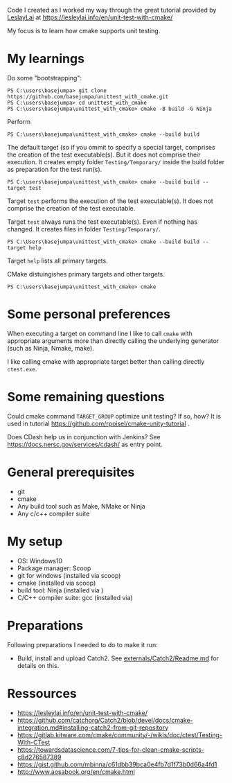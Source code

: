 
Code I created as I worked my way through the great tutorial provided by [LeslayLai](https://github.com/LesleyLai/LesleyLai) at https://lesleylai.info/en/unit-test-with-cmake/

My focus is to learn how cmake supports unit testing.



# My learnings

Do some "bootstrapping":
```
PS C:\users\basejumpa> git clone https://github.com/basejumpa/unittest_with_cmake.git
PS C:\users\basejumpa> cd unittest_with_cmake
PS C:\users\basejumpa\unittest_with_cmake> cmake -B build -G Ninja
```

Perform
``` 
PS C:\users\basejumpa\unittest_with_cmake> cmake --build build
```

The default target (so if you ommit to specify a special target, comprises the creation of the test executable(s). But it does not comprise their execution. It creates empty folder `Testing/Temporary/` inside the build folder as preparation for the test run(s).

```
PS C:\users\basejumpa\unittest_with_cmake> cmake --build build --target test
```

Target `test` performs the execution of the test executable(s). It does not comprise the creation of the test executable. 

Target `test` always runs the test executable(s). Even if nothing has changed.
It creates files in folder `Testing/Temporary/`.


```
PS C:\Users\basejumpa\unittest_with_cmake> cmake --build build --target help
```

Target `help` lists all primary targets.

CMake distuingishes primary targets and other targets.


```
PS C:\users\basejumpa\unittest_with_cmake> cmake
```


# Some personal preferences 

When executing a target on command line I like to call `cmake` with appropriate arguments more than directly calling the underlying generator (such as Ninja, Nmake, make).

I like calling cmake with appropriate target better than calling directly `ctest.exe`. 

# Some remaining questions

Could cmake command `TARGET_GROUP` optimize unit testing? If so, how? It is used in tutorial  https://github.com/rpoisel/cmake-unity-tutorial .

Does CDash help us in conjunction with Jenkins? See https://docs.nersc.gov/services/cdash/ as entry point.

# General prerequisites
* git
* cmake
* Any build tool such as Make, NMake or Ninja
* Any c/c++ compiler suite


# My setup
* OS: Windows10
* Package manager: Scoop
* git for windows (installed via scoop)
* cmake (installed via scoop)
* build tool: Ninja (installed via )
* C/C++ compiler suite: gcc (installed via)

# Preparations

Following preparations I needed to do to make it run:

* Build, install and upload Catch2. See [externals/Catch2/Readme.md](externals/Catch2/Readme.md) for details on this.

# Ressources

* https://lesleylai.info/en/unit-test-with-cmake/
* https://github.com/catchorg/Catch2/blob/devel/docs/cmake-integration.md#installing-catch2-from-git-repository
* https://gitlab.kitware.com/cmake/community/-/wikis/doc/ctest/Testing-With-CTest
* https://towardsdatascience.com/7-tips-for-clean-cmake-scripts-c8d276587389
* https://gist.github.com/mbinna/c61dbb39bca0e4fb7d1f73b0d66a4fd1
* http://www.aosabook.org/en/cmake.html
